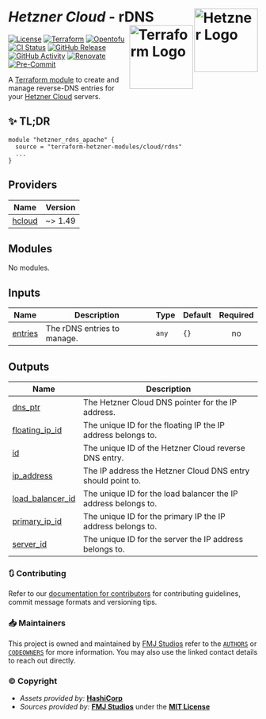 # _Hetzner Cloud_ - rDNS <img src="https://avatars.githubusercontent.com/u/30047064?s=200&v=4" alt="Hetzner Logo" align="right" width="128"/> <img src="https://raw.githubusercontent.com/fmjstudios/artwork/refs/heads/main/projects/terraform/icon/color/terraform-icon-color.png" alt="Terraform Logo" align="right" width="128"/>

[![License](https://img.shields.io/github/license/terraform-hetzner-modules/terraform-hetzner-rdns?label=License)](https://opensource.org/licenses/MIT)
[![Terraform](https://img.shields.io/badge/Terraform-_>=_1.7-brightgreen?logo=terraform&logoColor=623CE4)][terraform]
[![Opentofu](https://img.shields.io/badge/OpenTofu-_>=_1.8-brightgreen?logo=opentofu)][opentofu]
[![CI Status](https://github.com/terraform-hetzner-modules/terraform-hetzner-rdns/actions/workflows/testing.yaml/badge.svg)](https://github.com/terraform-hetzner-modules/terraform-hetzner-rdns/blob/main/.github/workflows/testing.yaml)
[![GitHub Release](https://img.shields.io/github/v/release/terraform-hetzner-modules/terraform-hetzner-rdns?label=Release)][github_releases]
[![GitHub Activity](https://img.shields.io/github/commit-activity/m/terraform-hetzner-modules/terraform-hetzner-rdns?label=Commits)][github_commits]
[![Renovate](https://img.shields.io/badge/Renovate-enabled-brightgreen?logo=renovate&logoColor=1A1F6C)][renovate]
[![Pre-Commit](https://img.shields.io/badge/PreCommit-enabled-brightgreen?logo=precommit&logoColor=FAB040)][pre-commit]

A [Terraform module][module] to create and manage reverse-DNS entries for your [Hetzner Cloud][hetzner] servers.

## ✨ TL;DR

```shell
module "hetzner_rdns_apache" {
  source = "terraform-hetzner-modules/cloud/rdns"
  ...
}
```

<!-- BEGIN_TF_DOCS -->

## Providers

| Name                                                      | Version |
| --------------------------------------------------------- | ------- |
| <a name="provider_hcloud"></a> [hcloud](#provider_hcloud) | ~> 1.49 |

## Modules

No modules.

## Inputs

| Name                                                   | Description                 | Type  | Default | Required |
| ------------------------------------------------------ | --------------------------- | ----- | ------- | :------: |
| <a name="input_entries"></a> [entries](#input_entries) | The rDNS entries to manage. | `any` | `{}`    |    no    |

## Outputs

| Name                                                                                | Description                                                    |
| ----------------------------------------------------------------------------------- | -------------------------------------------------------------- |
| <a name="output_dns_ptr"></a> [dns_ptr](#output_dns_ptr)                            | The Hetzner Cloud DNS pointer for the IP address.              |
| <a name="output_floating_ip_id"></a> [floating_ip_id](#output_floating_ip_id)       | The unique ID for the floating IP the IP address belongs to.   |
| <a name="output_id"></a> [id](#output_id)                                           | The unique ID of the Hetzner Cloud reverse DNS entry.          |
| <a name="output_ip_address"></a> [ip_address](#output_ip_address)                   | The IP address the Hetzner Cloud DNS entry should point to.    |
| <a name="output_load_balancer_id"></a> [load_balancer_id](#output_load_balancer_id) | The unique ID for the load balancer the IP address belongs to. |
| <a name="output_primary_ip_id"></a> [primary_ip_id](#output_primary_ip_id)          | The unique ID for the primary IP the IP address belongs to.    |
| <a name="output_server_id"></a> [server_id](#output_server_id)                      | The unique ID for the server the IP address belongs to.        |

<!-- END_TF_DOCS -->

### 🔃 Contributing

Refer to our [documentation for contributors][contributing] for contributing guidelines, commit message
formats and versioning tips.

### 📥 Maintainers

This project is owned and maintained by [FMJ Studios][org] refer to the [`AUTHORS`][authors] or [`CODEOWNERS`][owners]
for more information. You may also use the linked contact details to reach out directly.

### ©️ Copyright

- _Assets provided by:_ **[HashiCorp][hashicorp]**
- _Sources provided by:_ **[FMJ Studios][org]** under the **[MIT License][license]**

<!-- INTERNAL REFERENCES -->

<!-- Project references -->

<!-- File references -->

[license]: LICENSE
[contributing]: docs/CONTRIBUTING.md
[authors]: .github/AUTHORS
[owners]: .github/CODEOWNERS

<!-- General links -->

[org]: https://github.com/fmjstudios
[terraform]: https://terraform.io
[opentofu]: https://opentofu.org/
[hashicorp]: https://www.hashicorp.com/
[hetzner]: https://hetzner.com
[github_releases]: https://github.com/terraform-hetzner-modules/terraform-hetzner-rdns/releases
[github_commits]: https://github.com/terraform-hetzner-modules/terraform-hetzner-rdns/commits/main/

<!-- Third-party -->

[module]: https://registry.terraform.io/modules/terraform-hetzner-modules/cloud/rdns/latest
[renovate]: https://renovatebot.com/
[pre-commit]: https://pre-commit.com/
